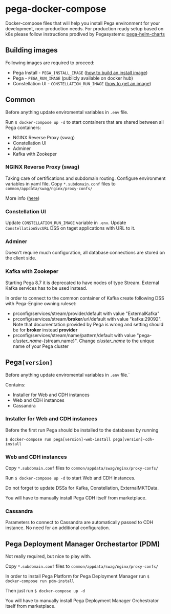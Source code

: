 # pega-docker-compose
Docker-compose files that will help you install Pega environment for your development, non-production needs. For production ready setup based on k8s please follow instructions prodived by Pegasystems: [pega-helm-charts](https://github.com/pegasystems/pega-helm-charts)

## Building images
Following images are required to proceed:
* Pega Install - `PEGA_INSTALL_IMAGE`  ([how to build an install image]( https://github.com/pegasystems/pega-helm-charts/blob/master/docs/building-your-own-Pega-installer-image.md))
* Pega - `PEGA_RUN_IMAGE` (publicly available on docker hub)
* Constellation UI - `CONSTELLATION_RUN_IMAGE` ([how to get an image](https://docs.pega.com/user-experience-cosmos-react/87/installing-constellation-using-docker))


## Common
Before anything update enviromental variables in `.env` file.

Run `$ docker-compose up -d` to start containers that are shared between all Pega containers:
* NGINX Reverse Proxy (swag)
* Constellation UI
* Adminer
* Kafka with Zookeper

### NGINX Reverse Proxy (swag)
Taking care of certifications and subdomain routing. Configure environment variables in yaml file. Copy `*.subdomain.conf` files to `common/appdata/swag/nginx/proxy-confs/`

More info ([here](https://docs.linuxserver.io/general/swag))

### Constellation UI
Update `CONSTELLATION_RUN_IMAGE` variable in `.env`. Update `ConstellationSvcURL` DSS on taget applications with URL to it. 

### Adminer
Doesn't require much configuration, all database connections are stored on the client side.

### Kafka with Zookeper
Starting Pega 8.7 it is deprecated to have nodes of type Stream. External Kafka services has to be used instead.

In order to connect to the common container of Kafka create following DSS with Pega-Engine owning ruleset:
* prconfig/services/stream/provider/default with value "ExternalKafka"
* prconfig/services/stream/**broker**/url/default with value "kafka:29092". Note that documentation provided by Pega is wrong and setting should be for **broker** instead **provider**
* prconfig/services/stream/name/pattern/default with value "pega-*cluster_name*-{stream.name}". Change *cluster_name* to the unique name of your Pega cluster


## Pega`[version]`
Before anything update enviromental variables in `.env` file.`

Contains:
* Installer for Web and CDH instances 
* Web and CDH instances
* Cassandra

### Installer for Web and CDH instances
Before the first run Pega should be installed to the databases by running 

```$ docker-compose run pega[version]-web-install pega[version]-cdh-install```

### Web and CDH instances
Copy `*.subdomain.conf` files to `common/appdata/swag/nginx/proxy-confs/`

Run `$ docker-compose up -d` to start Web and CDH instances.

Do not forget to update DSSs for Kafka, Constellation, ExternalMKTData.

You will have to manually install Pega CDH itself from marketplace.

### Cassandra
Parameters to connect to Cassandra are automatically passed to CDH instance. No need for an additional configuration.

## Pega Deployment Manager Orchestartor (PDM)

Not really required, but nice to play with.

Copy `*.subdomain.conf` files to `common/appdata/swag/nginx/proxy-confs/`

In order to install Pega Platform for Pega Deployment Manager run `$ docker-compose run pdm-install`

Then just run `$ docker-compose up -d`

You will have to manually install Pega Deployment Manager Orchestrator itself from marketplace.
